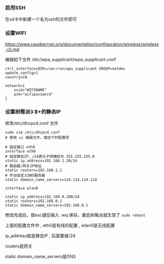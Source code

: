 ### 启用SSH
在sd卡中新建一个名为ssh的文件即可

### 设置WIFI
https://www.raspberrypi.org/documentation/configuration/wireless/wireless-cli.md

编辑如下文件
/etc/wpa_supplicant/wpa_supplicant.conf
```
ctrl_interface=DIR=/var/run/wpa_supplicant GROUP=netdev
update_config=1
country=CN

network={
    ssid="WIFINAME"
    psk="wifipassword"
}
```

### 设置树莓派3 B+的静态IP
修改/etc/dhcpcd.conf 文件
```
sudo vim /etc/dhcpcd.conf
# 使用 vi 编辑文件，增加下列配置项

# 指定接口 eth0
interface eth0
# 指定静态IP，/24表示子网掩码为 255.255.255.0
static ip_address=192.168.1.20/24
# 路由器/网关IP地址
static routers=192.168.1.1
# 手动自定义DNS服务器
static domain_name_servers=114.114.114.114

interface wlan0

static ip_address=192.168.0.200/24
static routers=192.168.0.1
static domain_name_servers=192.168.0.1

```

修改完成后，按esc键后输入 :wq 保存。重启树莓派就生效了
``sudo reboot``

上面的配置文件中 , eth0是有线的配置  , wlan0是无线配置

ip_address就是静态IP , 后面要接/24

routers是网关

static domain_name_servers是DNS
